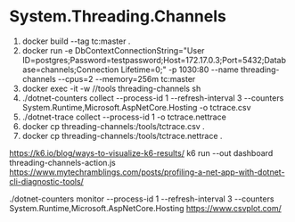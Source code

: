 # System.Threading.Channels
1. docker build --tag tc:master .
2. docker run  -e DbContextConnectionString="User ID=postgres;Password=testpassword;Host=172.17.0.3;Port=5432;Database=channels;Connection Lifetime=0;" -p 1030:80 --name threading-channels --cpus=2 --memory=256m tc:master
3. docker exec -it -w //tools threading-channels sh
4. ./dotnet-counters collect --process-id 1 --refresh-interval 3 --counters System.Runtime,Microsoft.AspNetCore.Hosting -o tctrace.csv
5. ./dotnet-trace collect --process-id 1 -o tctrace.nettrace
6. docker cp threading-channels:/tools/tctrace.csv . 
7. docker cp threading-channels:/tools/tctrace.nettrace .

https://k6.io/blog/ways-to-visualize-k6-results/
k6 run --out dashboard threading-channels-action.js
https://www.mytechramblings.com/posts/profiling-a-net-app-with-dotnet-cli-diagnostic-tools/

./dotnet-counters monitor --process-id 1 --refresh-interval 3 --counters System.Runtime,Microsoft.AspNetCore.Hosting
https://www.csvplot.com/
